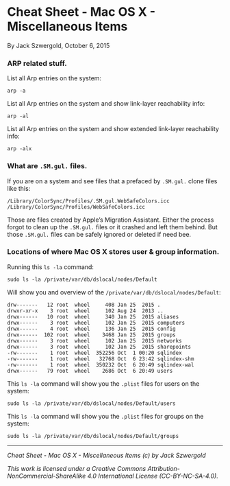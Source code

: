 # Cheat Sheet - Mac OS X - Miscellaneous Items

By Jack Szwergold, October 6, 2015

### ARP related stuff.

List all Arp entries on the system:

    arp -a

List all Arp entries on the system and show link-layer reachability info:

    arp -al

List all Arp entries on the system and show extended link-layer reachability info:

    arp -alx

### What are `.SM.gul.` files.

If you are on a system and see files that a prefaced by `.SM.gul.` clone files like this:

	/Library/ColorSync/Profiles/.SM.gul.WebSafeColors.icc
	/Library/ColorSync/Profiles/WebSafeColors.icc

Those are files created by Apple’s Migration Assistant. Either the process forgot to clean up the `.SM.gul.` files or it crashed and left them behind. But those `.SM.gul.` files can be safely ignored or deleted if need bee.

### Locations of where Mac OS X stores user & group information.

Running this `ls -la` command:

	sudo ls -la /private/var/db/dslocal/nodes/Default

Will show you and overview of the `/private/var/db/dslocal/nodes/Default`:

	drw-------   12 root  wheel     408 Jan 25  2015 .
	drwxr-xr-x    3 root  wheel     102 Aug 24  2013 ..
	drwx------   10 root  wheel     340 Jan 25  2015 aliases
	drwx------    3 root  wheel     102 Jan 25  2015 computers
	drwx------    4 root  wheel     136 Jan 25  2015 config
	drwx------  102 root  wheel    3468 Jan 25  2015 groups
	drwx------    3 root  wheel     102 Jan 25  2015 networks
	drwx------    3 root  wheel     102 Jan 25  2015 sharepoints
	-rw-------    1 root  wheel  352256 Oct  1 00:20 sqlindex
	-rw-------    1 root  wheel   32768 Oct  6 23:42 sqlindex-shm
	-rw-------    1 root  wheel  350232 Oct  6 20:49 sqlindex-wal
	drwx------   79 root  wheel    2686 Oct  6 20:49 users

This `ls -la` command will show you the `.plist` files for users on the system:

	sudo ls -la /private/var/db/dslocal/nodes/Default/users
	
This `ls -la` command will show you the `.plist` files for groups on the system:

	sudo ls -la /private/var/db/dslocal/nodes/Default/groups

***

*Cheat Sheet - Mac OS X - Miscellaneous Items (c) by Jack Szwergold*

*This work is licensed under a Creative Commons Attribution-NonCommercial-ShareAlike 4.0 International License (CC-BY-NC-SA-4.0).*